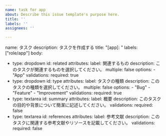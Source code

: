 ```yaml
---
name: task for app
about: Describe this issue template's purpose here.
title: ''
labels: ''
assignees: ''

---
```


name: タスク
description: タスクを作成する
title: "[app]: "
labels: ["role/app"]
body:
  - type: dropdown
    id: related
    attributes:
      label: 関連するもの
      description: このタスクが関連するものを選択してください。
      multiple: false
      options:
        - "App"
    validations:
      required: true
  - type: dropdown
    id: type
    attributes:
      label: タスクの種類
      description: このタスクの種類を選択してください。
      multiple: false
      options:
        - "Bug"
        - "Feature"
        - "Improvement"
    validations:
      required: true
  - type: textarea
    id: summary
    attributes:
      label: 概要
      description: このタスクの目的や背景について簡潔に記述してください。
    validations:
      required: false
  - type: textarea
    id: references
    attributes:
      label: 参考文献
      description: このタスクに関連する参考文献やリソースを記載してください。
    validations:
      required: false
